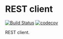 # REST client

[![Build Status](https://travis-ci.com/MilesChou/rest.svg?branch=master)](https://travis-ci.com/MilesChou/rest)
[![codecov](https://codecov.io/gh/MilesChou/rest/branch/master/graph/badge.svg)](https://codecov.io/gh/MilesChou/rest)

REST client.
